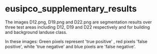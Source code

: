 # eusipco_supplementary_results
The images D12.png, D19.png and D22.png are segmentation results over three test areas including
D12, D19 and D22 respectively and for building and background landuse class.

In these images:
Green pixels represent 'true positive' , 
red pixels 'false positive', 
white 'true negative' and blue pixels are 'false negative'.
